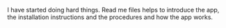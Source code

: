 I have started doing hard things.
Read me files helps to introduce the app, the installation instructions and the procedures and how the app works.
